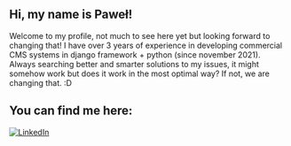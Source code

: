 ## Hi, my name is Paweł!

Welcome to my profile, not much to see here yet but looking forward to changing that!
I have over 3 years of experience in developing commercial CMS systems in django framework + python (since november 2021).
Always searching better and smarter solutions to my issues, it might somehow work but does it work in the most optimal way? If not, we are changing that. :D

## You can find me here: 
[![LinkedIn](https://img.shields.io/badge/LinkedIn-0A66C2?style=for-the-badge&logo=linkedin&logoColor=white)](https://linkedin.com/in/paweł-piotrowski-a2b2b522b)  
